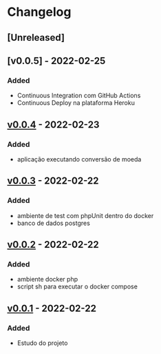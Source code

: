 # Changelog

## [Unreleased]


## [v0.0.5] - 2022-02-25

### Added

- Continuous Integration com GitHub Actions
- Continuous Deploy na plataforma Heroku 

## [v0.0.4] - 2022-02-23

### Added

- aplicação executando conversão de moeda

## [v0.0.3] - 2022-02-22

### Added

- ambiente de test com phpUnit dentro do docker
- banco de dados postgres

## [v0.0.2] - 2022-02-22

### Added

- ambiente docker php
- script sh para executar o docker compose

## [v0.0.1] - 2022-02-22

### Added

- Estudo do projeto

[v0.0.4]: https://github.com/DouglasO-R/back-end-challenge/compare/v0.0.3...v0.0.4
[v0.0.3]: https://github.com/DouglasO-R/back-end-challenge/compare/v0.0.2...v0.0.3
[v0.0.2]: https://github.com/DouglasO-R/back-end-challenge/compare/v0.0.1...v0.0.2
[v0.0.1]: https://github.com/DouglasO-R/back-end-challenge/releases/v0.0.1
